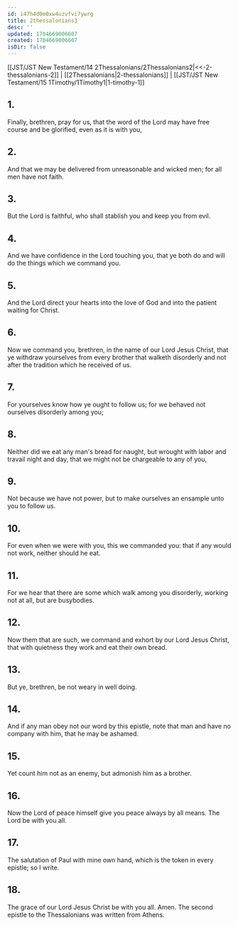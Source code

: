 ```yaml
---
id: i47h4d0m0xw4uzvfvi7ywrg
title: 2thessalonians3
desc: ''
updated: 1704669006607
created: 1704669006607
isDir: false
---
```

[[JST/JST New Testament/14 2Thessalonians/2Thessalonians2|<<-2-thessalonians-2]] | [[2Thessalonians|2-thessalonians]] | [[JST/JST New Testament/15 1Timothy/1Timothy1|1-timothy-1]]
## 1.
Finally, brethren, pray for us, that the word of the Lord may have free course and be glorified, even as it is with you,
## 2.
And that we may be delivered from unreasonable and wicked men; for all men have not faith.
## 3.
But the Lord is faithful, who shall stablish you and keep you from evil.
## 4.
And we have confidence in the Lord touching you, that ye both do and will do the things which we command you.
## 5.
And the Lord direct your hearts into the love of God and into the patient waiting for Christ.
## 6.
Now we command you, brethren, in the name of our Lord Jesus Christ, that ye withdraw yourselves from every brother that walketh disorderly and not after the tradition which he received of us.
## 7.
For yourselves know how ye ought to follow us; for we behaved not ourselves disorderly among you;
## 8.
Neither did we eat any man\'s bread for naught, but wrought with labor and travail night and day, that we might not be chargeable to any of you,
## 9.
Not because we have not power, but to make ourselves an ensample unto you to follow us.
## 10.
For even when we were with you, this we commanded you: that if any would not work, neither should he eat.
## 11.
For we hear that there are some which walk among you disorderly, working not at all, but are busybodies.
## 12.
Now them that are such, we command and exhort by our Lord Jesus Christ, that with quietness they work and eat their own bread.
## 13.
But ye, brethren, be not weary in well doing.
## 14.
And if any man obey not our word by this epistle, note that man and have no company with him, that he may be ashamed.
## 15.
Yet count him not as an enemy, but admonish him as a brother.
## 16.
Now the Lord of peace himself give you peace always by all means. The Lord be with you all.
## 17.
The salutation of Paul with mine own hand, which is the token in every epistle; so I write.
## 18.
The grace of our Lord Jesus Christ be with you all. Amen.
The second epistle to the Thessalonians was written from Athens. 

